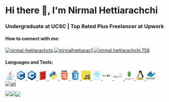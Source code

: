 <h1>Hi there 👋, I'm Nirmal Hettiarachchi</h1>
<h3>Undergraduate at UCSC | Top Rated Plus Freelancer at Upwork</h2> 

<h4 align="left">How to connect with me:</h3>
  <a href="https://www.linkedin.com/in/nirmal-hettiarachchi/" target="blank">
    <img align="center" src="https://cdn.jsdelivr.net/npm/simple-icons@3.0.1/icons/linkedin.svg" alt="nirmal-hettiarachchi" height="30" width="30"/>
  </a>
  <a href="https://www.hackerrank.com/nirmalhettiarac1" target="blank">
    <img align="center" src="https://cdn.jsdelivr.net/npm/simple-icons@3.0.1/icons/hackerrank.svg" alt="nirmalhettiarac1" height="30" width="30" />
  </a>
  <a href="https://www.facebook.com/nirmal.hettiarachchi.758/" target="blank">
    <img align="center" src="https://cdn.jsdelivr.net/npm/simple-icons@3.0.1/icons/facebook.svg" alt="nirmal.hettiarachchi.758" height="30" width="30" />
  </a>

<h4 align="left">Languages and Tools:</h3>
<p align="left">  
  <a href="https://www.java.com/en/" target="_blank" rel="noreferrer"> <img src="https://raw.githubusercontent.com/devicons/devicon/master/icons/java/java-original.svg" alt="java" width="30" height="30"/> </a> 
  <a href="https://www.cprogramming.com/" target="_blank" rel="noreferrer"> <img src="https://raw.githubusercontent.com/devicons/devicon/master/icons/c/c-original.svg" alt="c" width="30" height="30"/> </a> 
  <a href="https://www.w3schools.com/cpp/" target="_blank" rel="noreferrer"> <img src="https://raw.githubusercontent.com/devicons/devicon/master/icons/cplusplus/cplusplus-original.svg" alt="cplusplus" width="30" height="30"/> </a> 
  <a href="https://www.scala-lang.org" target="_blank" rel="noreferrer"> <img src="https://raw.githubusercontent.com/devicons/devicon/master/icons/scala/scala-original.svg" alt="scala" width="30" height="30"/> </a> 
  <a href="https://www.python.org/" target="_blank" rel="noreferrer"> <img src="https://raw.githubusercontent.com/devicons/devicon/master/icons/python/python-original.svg" alt="python" width="30" height="30"/> </a> 
  <a href="https://www.w3.org/html/" target="_blank" rel="noreferrer"> <img src="https://raw.githubusercontent.com/devicons/devicon/master/icons/html5/html5-original-wordmark.svg" alt="html5" width="30" height="30"/> </a> 
  <a href="https://www.w3schools.com/css/" target="_blank" rel="noreferrer"> <img src="https://raw.githubusercontent.com/devicons/devicon/master/icons/css3/css3-original-wordmark.svg" alt="css3" width="30" height="30"/> </a> 
  <a href="https://developer.mozilla.org/en-US/docs/Web/JavaScript" target="_blank" rel="noreferrer"> <img src="https://raw.githubusercontent.com/devicons/devicon/master/icons/javascript/javascript-original.svg" alt="javascript" width="30" height="30"/> </a> 
  <a href="https://reactjs.org/" target="_blank" rel="noreferrer"> <img src="https://raw.githubusercontent.com/devicons/devicon/master/icons/react/react-original-wordmark.svg" alt="react" width="30" height="30"/> </a> 
  <a href="https://nodejs.org/en" target="_blank" rel="noreferrer"> <img src="https://raw.githubusercontent.com/devicons/devicon/master/icons/nodejs/nodejs-original-wordmark.svg" alt="nodejs" width="30" height="30"/> </a> 
  <a href="https://www.mysql.com/" target="_blank" rel="noreferrer"> <img src="https://raw.githubusercontent.com/devicons/devicon/master/icons/mysql/mysql-original-wordmark.svg" alt="mysql" width="30" height="30"/> </a>
  <a href="https://www.mongodb.com/" target="_blank" rel="noreferrer"> <img src="https://raw.githubusercontent.com/devicons/devicon/master/icons/mongodb/mongodb-original-wordmark.svg" alt="mongodb" width="30" height="30"/> </a> 
  <a href="https://www.linux.org/" target="_blank" rel="noreferrer"> <img src="https://raw.githubusercontent.com/devicons/devicon/master/icons/linux/linux-original.svg" alt="linux" width="30" height="30"/> </a> 
  <a href="https://www.docker.com/" target="_blank" rel="noreferrer"> <img src="https://raw.githubusercontent.com/devicons/devicon/master/icons/docker/docker-original-wordmark.svg" alt="docker" width="30" height="30"/> </a> 
  <a href="https://git-scm.com/" target="_blank" rel="noreferrer"> <img src="https://www.vectorlogo.zone/logos/git-scm/git-scm-icon.svg" alt="git" width="30" height="30"/> </a> 
</p>

<img align="left" src="https://github-readme-stats.vercel.app/api/top-langs?username=NirmalHettiarachchi&show_icons=true&locale=en&layout=compact">
<img align="center" src="https://github-readme-stats.vercel.app/api?username=NirmalHettiarachchi">
<img align="left" src="https://github-readme-streak-stats.herokuapp.com/?user=NirmalHettiarachchi&">





